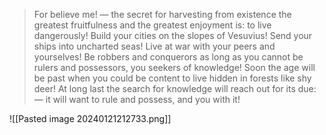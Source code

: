 >For believe me! — the secret for harvesting from existence the greatest fruitfulness and the greatest enjoyment is: to live dangerously! Build your cities on the slopes of Vesuvius! Send your ships into uncharted seas! Live at war with your peers and yourselves! Be robbers and conquerors as long as you cannot be rulers and possessors, you seekers of knowledge! Soon the age will be past when you could be content to live hidden in forests like shy deer! At long last the search for knowledge will reach out for its due: — it will want to rule and possess, and you with it!

![[Pasted image 20240121212733.png]]